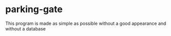 # parking-gate
This program is made as simple as possible without a good appearance and without a database
